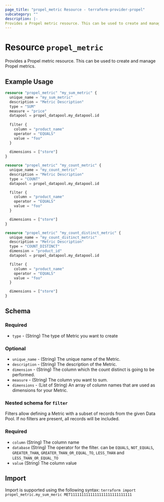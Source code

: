 ```yaml
---
page_title: "propel_metric Resource - terraform-provider-propel"
subcategory: ""
description: |-
Provides a Propel metric resource. This can be used to create and manage Propel metrics.
---
```


# Resource `propel_metric`
Provides a Propel metric resource. This can be used to create and manage Propel metrics.

## Example Usage

```terraform
resource "propel_metric" "my_sum_metric" {
  unique_name = "my_sum_metric"
  description = "Metric Description"
  type = "SUM"
  measure = "price"
  datapool = propel_datapool.my_datapool.id
  
  filter {
    column = "product_name"
    operator = "EQUALS"
    value = "foo"
  }
  
  dimensions = ["store"]
}

resource "propel_metric" "my_count_metric" {
  unique_name = "my_count_metric"
  description = "Metric Description"
  type = "COUNT"
  datapool = propel_datapool.my_datapool.id

  filter {
    column = "product_name"
    operator = "EQUALS"
    value = "foo"
  }

  dimensions = ["store"]
}

resource "propel_metric" "my_count_distinct_metric" {
  unique_name = "my_count_distinct_metric"
  description = "Metric Description"
  type = "COUNT_DISTINCT"
  dimension = "product_id"
  datapool = propel_datapool.my_datapool.id

  filter {
    column = "product_name"
    operator = "EQUALS"
    value = "foo"
  }

  dimensions = ["store"]
}
```

## Schema

### Required
- `type` - (String) The type of Metric you want to create

### Optional
- `unique_name` - (String) The unique name of the Metric.
- `description` - (String) The description of the Metric.
- `dimension` - (String) The column which the count distinct is going to be performed.
- `measure` - (String) The column you want to sum.
- `dimensions` - (List of String) An array of column names that are used as dimensions for your Metric.

### Nested schema for `filter`
Filters allow defining a Metric with a subset of records from the given Data Pool. If no filters are present, all records will be included.

### Required
- `column` (String) The column name
- `database` (String) The operator for the filter. can be `EQUALS`, `NOT_EQUALS`, `GREATER_THAN`, `GREATER_THAN_OR_EQUAL_TO`,  `LESS_THAN` and `LESS_THAN_OR_EQUAL_TO`
- `value` (String) The column value

## Import
Import is supported using the following syntax:
`terraform import propel_metric.my_sum_meric MET1111111111111111111111111111`


